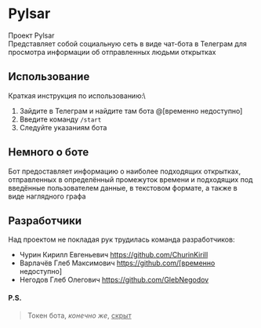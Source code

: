 # Pylsar

Проект Pylsar\
Представляет собой социальную сеть в виде чат-бота в Телеграм для просмотра информации об отправленных людьми открытках

## Использование ##
Краткая инструкция по использованию:\
1. Зайдите в Телеграм и найдите там бота @[временно недоступно]
2. Введите команду `/start`
3. Следуйте указаниям бота

## Немного о боте ##
Бот предоставляет информацию о наиболее подходящих открытках, отправленных в определённый промежуток времени и подходящих под введённые пользователем данные, в текстовом формате, а также в виде наглядного графа

## Разработчики ##
Над проектом не покладая рук трудилась команда разработчиков:
* Чурин Кирилл Евгеньевич https://github.com/ChurinKirill
* Варлачёв Глеб Максимович https://github.com/[временно недоступно]
* Негодов Глеб Олегович https://github.com/GlebNegodov

#### P.S. ####
> Токен бота, *конечно же*, <u>скрыт</u>